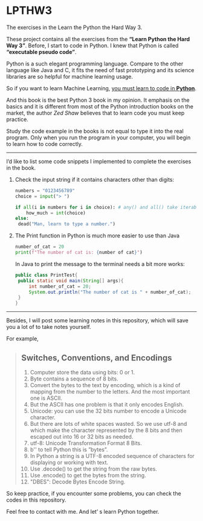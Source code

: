 # LPTHW3
The exercises in the Learn the Python the Hard Way 3.

These project contains all the exercises from the **“Learn Python the Hard Way 3”**. Before, I start to code in Python. I knew that Python is called **“executable pseudo code”**. 

Python is a such elegant programming language. Compare to the other language like Java and C, it fits the need of fast prototyping and its science libraries are so helpful for machine learning usage.

So if you want to learn Machine Learning, <u>you must learn to code in **Python**</u>.

And this book is the best Python 3 book in my opinion. It emphasis on the basics and  it is different from most of the Python introduction books on the market, the author *Zed Shaw* believes that to learn code you must keep practice.

Study the code example in the books is not equal to type it into the real program. Only when you run the program in your computer, you will begin to learn how to code correctly.

---

I’d like to list some code snippets I implemented to complete the exercises in the book.

1. Check the input string if it contains characters other than digits:

   ```python
   numbers = "0123456789"
   choice = input("> ")
   
   if all(i in numbers for i in choice): # any() and all() take iterables and return True if any and all of the elements are True.
       how_much = int(choice)
   else:
   	dead("Man, learn to type a number.")
   ```

2. The Print function in Python is much more easier to use than Java

   ```python
   number_of_cat = 20
   print(f"The number of cat is: {number of cat}")
   ```

   In Java to print the message to the terminal needs a bit more works:

   ```java
   public class PrintTest{
   	public static void main(String[] args){
       	int number_of_cat = 20;
       	System.out.println("The number of cat is " + number_of_cat);
   	}  
   }
   ```

---

Besides, I will post some learning notes in this repository, which will save you a lot of to take notes yourself. 

For example,

>## Switches, Conventions, and Encodings
>
>1. Computer store the data using bits: 0 or 1.
>2. Byte contains a sequence of 8 bits.
>3. Convert the bytes to the text by encoding, which is a kind of mapping from the number to the letters.
>   And the most important one is ASCII.
>4. But the ASCII has one problem is that it only encodes English.
>5. Unicode: you can use the 32 bits number to encode a Unicode character.
>6. But there are lots of white spaces wasted. So we use utf-8 and which make the character represented by the 8 bits and then escaped    out into 16 or 32 bits as needed.
>7. utf-8:  Unicode Transformation Format 8 Bits.
>8. b'' to tell Python this is ”bytes”.
>9. In Python a string is a UTF-8 encoded sequence of characters for displaying or working with text.
>10. Use .decode() to get the string from the raw bytes.
>11. Use .encode() to get the bytes from the string.
>12. "DBES": Decode Bytes Encode String.

So keep practice, if you encounter some problems, you can check the codes in this repository. 

Feel free to contact with me. And let’ s learn Python together. 